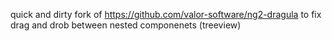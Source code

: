 quick and dirty fork of https://github.com/valor-software/ng2-dragula to fix drag and drob between nested componenets (treeview)
